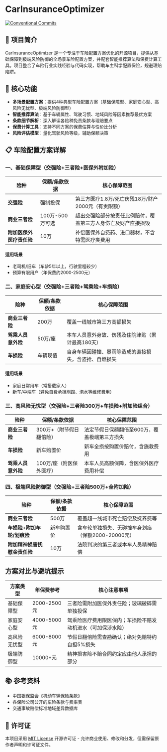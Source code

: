 # CarInsuranceOptimizer

[![Conventional Commits](https://img.shields.io/badge/Conventional%20Commits-1.0.0-%23FE5196?logo=conventionalcommits&logoColor=white)](https://conventionalcommits.org)

## 🌟 项目简介

CarInsuranceOptimizer 是一个专注于车险配置方案优化的开源项目，提供从基础保障到极端风险防御的全场景车险配置方案，并配套智能推荐算法和保费计算工具。项目整合了车险行业实践经验与代码实现，帮助车主科学配置保险，规避理赔陷阱。

## 🚀 核心功能

- **多场景配置方案**：提供4种典型车险配置方案（基础保障型、家庭安心型、高风险无忧型、极端风险防御型）
- **智能推荐算法**：基于车辆属性、驾驶习惯、地域风险等因素推荐最优方案
- **条款细节解析**：深入解读各险种免责条款与理赔要点
- **保费计算工具**：支持不同方案的保费估算与性价比分析
- **风险评估模型**：量化驾驶风险等级，辅助保额决策

## 📋 车险配置方案详解

### 一、基础保障型（交强险+三者险+医保外附加险）

| 险种                | 保额/条款依据         | 核心保障范围                                                     |
|---------------------|----------------------|------------------------------------------------------------------|
| **交强险**          | 强制投保             | 第三方医疗1.8万/死亡伤残18万/财产2000元（有责限额）                |
| **商业三者险**      | 100万-500万可选       | 超出交强险部分按责任比例赔付，覆盖第三方人身伤亡及财产直接损毁    |
| **附加医保外医疗责任险** | 10万                | 补偿医保外自费药、进口器材，不含特需医疗类费用                    |

#### 适用场景
- 老司机/旧车（车龄5年以上，行驶里程较少）
- 预算有限用户（年保费约2000-2500元）

### 二、家庭安心型（交强险+三者险+驾乘险+车损险）

| 险种                | 保额/条款依据         | 核心保障范围                                                     |
|---------------------|----------------------|------------------------------------------------------------------|
| **商业三者险**      | 200万                | 覆盖一线城市第三方高额损失                                       |
| **驾乘人员意外险**  | 50万/座              | 本车人员意外身故、伤残及住院津贴（累计最高180天）                |
| **车损险**          | 车辆现值             | 自身车辆因碰撞、暴雨等造成的直接损失，含盗抢、自燃损失          |

#### 适用场景
- 家庭日常用车（常搭载家人）
- 新车/中端车（避免自费承担剐蹭、泡水等维修费用）

### 三、高风险无忧型（交强险+三者险300万+车损险+附加险组合）

| 险种                | 保额/条款依据         | 核心保障范围                                                     |
|---------------------|----------------------|------------------------------------------------------------------|
| **商业三者险**      | 300万+（附节假日翻倍险）| 法定节假日保额翻倍至600万，覆盖极端第三方损失                   |
| **车损险**          | 新车购置价           | 新车全损按购置价赔付，含施救费用                                |
| **驾乘人员意外险**  | 100万/座（附医保外医疗）| 本车人员高额保障，含医保外医疗费用补偿                         |

### 四、极端风险防御型（交强险+三者险500万+全附加险）

| 险种                | 保额/条款依据         | 核心保障范围                                                     |
|---------------------|----------------------|------------------------------------------------------------------|
| **商业三者险**      | 500万                | 覆盖超一线城市死亡赔偿及抚养费等                                |
| **车损险+附加车轮/划痕险** | 新车购置价          | 含车轮单独损失、无碰撞车身划痕（保额2000-20000元）              |
| **附加精神损害抚慰金责任险** | 10万               | 法院判决的第三者或本车人员精神赔偿                              |

## 方案对比与避坑提示

| 方案类型       | 年保费参考 | 核心注意事项                                                     |
|----------------|------------|------------------------------------------------------------------|
| 基础保障型     | 2000-2500元 | 三者险需附加医保外责任险；玻璃破碎需单独投保                    |
| 家庭安心型     | 4000-5000元 | 驾乘险医疗费用限医保内；车损险不赔发动机进水（可加保涉水险）    |
| 高风险无忧型   | 6000-8000元 | 节假日翻倍险需查勘确认；绝对免赔特约自担5%损失                  |
| 极端防御型     | 10000+元   | 精神损害险不赔合同约定应由他人承担的部分                        |

## 📚 参考资料
- 中国银保监会《机动车辆保险条款》
- 各保险公司公开的车险条款与费率表
- 交通事故赔偿标准地域差异数据库

## 📜 许可证
本项目采用 [MIT License](https://github.com/shitaobaby/CarInsuranceOptimizer/blob/main/LICENSE) 开源许可证 - 允许商业使用、修改和分发，但需保留原作者声明和许可证文件。
